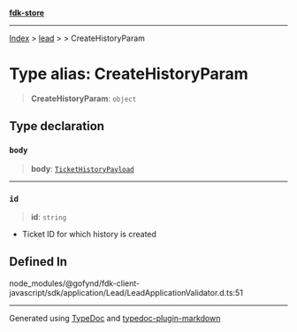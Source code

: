 [**fdk-store**](../../../README.md)
***

[Index](../../../API.md) > [lead](../../README.md) > [<internal>](../README.md) > CreateHistoryParam

# Type alias: CreateHistoryParam

> **CreateHistoryParam**: `object`

## Type declaration

### `body`

> **body**: [`TicketHistoryPayload`](type-alias.TicketHistoryPayload.md)

***

### `id`

> **id**: `string`

- Ticket ID for which history is created

## Defined In

node\_modules/@gofynd/fdk-client-javascript/sdk/application/Lead/LeadApplicationValidator.d.ts:51

***
Generated using [TypeDoc](https://typedoc.org/) and [typedoc-plugin-markdown](https://www.npmjs.com/package/typedoc-plugin-markdown)
